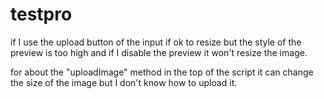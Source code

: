 # testpro

if I use the upload button of the input if ok to resize but the style of the preview is too high
and if I disable the preview it won't resize the image.

for about the "uploadImage" method in the top of the script
it can change the size of the image but I don't know how to upload it.
